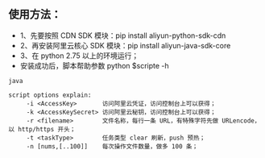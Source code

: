 ## 使用方法：

* 1、先要按照 CDN  SDK 模块：pip install aliyun-python-sdk-cdn
* 2、再安装阿里云核心 SDK 模块：pip install aliyun-java-sdk-core
* 3、在 python 2.75 以上的环境运行；
* 安装成功后，脚本帮助参数 python $scripte -h

```
java

script options explain:             
	 -i <AccessKey>       访问阿里云凭证，访问控制台上可以获得；             
	 -k <AccessKeySecret> 访问阿里云秘钥，访问控制台上可以获得；             
	 -r <filename>        文件名称，每行一条 URL，有特殊字符先做 URLencode，以 http/https 开头；             
	 -t <taskType>        任务类型 clear 刷新，push 预热；             
	 -n [nums,[..100]]    每次操作文件数量，做多 100 条；
```
